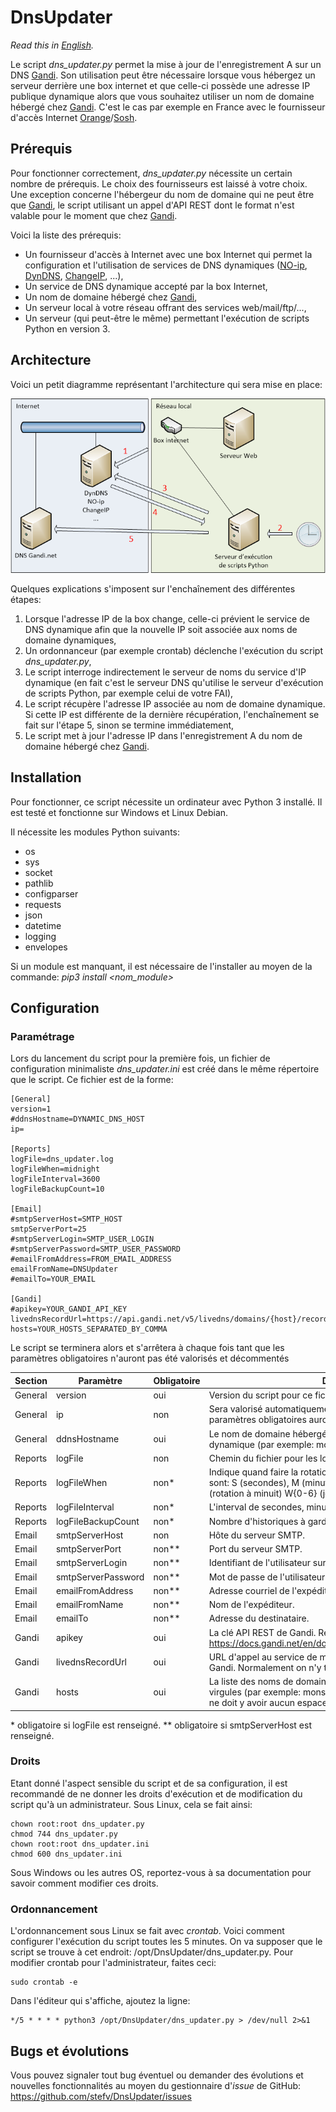 # DnsUpdater

_Read this in [English](README.md)._

Le script _dns_updater.py_ permet la mise à jour de l'enregistrement A sur un DNS [Gandi](https://www.gandi.net). Son utilisation peut être nécessaire lorsque vous hébergez un serveur derrière une box internet et que celle-ci possède une adresse IP publique dynamique alors que vous souhaitez utiliser un nom de domaine hébergé chez [Gandi](https://www.gandi.net). C'est le cas par exemple en France avec le fournisseur d'accès Internet [Orange](https://www.orange.fr)/[Sosh](https://www.sosh.fr).

## Prérequis

Pour fonctionner correctement, _dns_updater.py_ nécessite un certain nombre de prérequis. Le choix des fournisseurs est laissé à votre choix. Une exception concerne l'hébergeur du nom de domaine qui ne peut être que [Gandi](https://www.gandi.net), le script utilisant un appel d'API REST dont le format n'est valable pour le moment que chez [Gandi](https://www.gandi.net).

Voici la liste des prérequis:

- Un fournisseur d'accès à Internet avec une box Internet qui permet la configuration et l'utilisation de services de DNS dynamiques ([NO-ip](https://www.noip.com/), [DynDNS](http://www.dyndns.fr/), [ChangeIP](https://www.changeip.com/), ...),
- Un service de DNS dynamique accepté par la box Internet,
- Un nom de domaine hébergé chez [Gandi](https://www.gandi.net),
- Un serveur local à votre réseau offrant des services web/mail/ftp/...,
- Un serveur (qui peut-être le même) permettant l'exécution de scripts Python en version 3.

## Architecture

Voici un petit diagramme représentant l'architecture qui sera mise en place:

![alt](images/architecture-fr.png "Diagramme d'architecture")

Quelques explications s'imposent sur l'enchaînement des différentes étapes:

1. Lorsque l'adresse IP de la box change, celle-ci prévient le service de DNS dynamique afin que la nouvelle IP soit associée aux noms de domaine dynamiques,
2. Un ordonnanceur (par exemple crontab) déclenche l'exécution du script _dns_updater.py_,
3. Le script interroge indirectement le serveur de noms du service d'IP dynamique (en fait c'est le serveur DNS qu'utilise le serveur d'exécution de scripts Python, par exemple celui de votre FAI),
4. Le script récupère l'adresse IP associée au nom de domaine dynamique. Si cette IP est différente de la dernière récupération, l'enchaînement se fait sur l'étape 5, sinon se termine immédiatement,
5. Le script met à jour l'adresse IP dans l'enregistrement A du nom de domaine hébergé chez [Gandi](https://www.gandi.net).

## Installation

Pour fonctionner, ce script nécessite un ordinateur avec Python 3 installé. Il est testé et fonctionne sur Windows et Linux Debian.

Il nécessite les modules Python suivants:

- os
- sys
- socket
- pathlib
- configparser
- requests
- json
- datetime
- logging
- envelopes

Si un module est manquant, il est nécessaire de l'installer au moyen de la commande: _pip3 install <nom_module>_

## Configuration

### Paramétrage

Lors du lancement du script pour la première fois, un fichier de configuration minimaliste _dns_updater.ini_ est créé dans le même répertoire que le script. Ce fichier est de la forme:

```
[General]
version=1
#ddnsHostname=DYNAMIC_DNS_HOST
ip=

[Reports]
logFile=dns_updater.log
logFileWhen=midnight
logFileInterval=3600
logFileBackupCount=10

[Email]
#smtpServerHost=SMTP_HOST
smtpServerPort=25
#smtpServerLogin=SMTP_USER_LOGIN
#smtpServerPassword=SMTP_USER_PASSWORD
#emailFromAddress=FROM_EMAIL_ADDRESS
emailFromName=DNSUpdater
#emailTo=YOUR_EMAIL

[Gandi]
#apikey=YOUR_GANDI_API_KEY
livednsRecordUrl=https://api.gandi.net/v5/livedns/domains/{host}/records/%%40/A
hosts=YOUR_HOSTS_SEPARATED_BY_COMMA
```

Le script se terminera alors et s'arrêtera à chaque fois tant que les paramètres obligatoires n'auront pas été valorisés et décommentés

| Section | Paramètre          | Obligatoire | Description                                                                                                                                                                                            |
| ------- | ------------------ | ----------- | ------------------------------------------------------------------------------------------------------------------------------------------------------------------------------------------------------ |
| General | version            | oui         | Version du script pour ce fichier INI.                                                                                                                                                                 |
| General | ip                 | non         | Sera valorisé automatiquement au premier lancement lorsque les paramètres obligatoires auront été renseignés                                                                                           |
| General | ddnsHostname       | oui         | Le nom de domaine hébergé dans le service de domaine dynamique (par exemple: monsite.ddns.net)                                                                                                         |
| Reports | logFile            | non         | Chemin du fichier pour les logs.                                                                                                                                                                       |
| Reports | logFileWhen        | non\*       | Indique quand faire la rotation du fichier. Les valeurs possibles sont: S (secondes), M (minutes), H (heures), D (jours), midnight (rotation à minuit) W{0-6} (jours de la semaine avec 0 pour lundi). |
| Reports | logFileInterval    | non\*       | L'interval de secondes, minutes, jours, ....                                                                                                                                                           |
| Reports | logFileBackupCount | non\*       | Nombre d'historiques à garder.                                                                                                                                                                         |
| Email   | smtpServerHost     | non         | Hôte du serveur SMTP.                                                                                                                                                                                  |
| Email   | smtpServerPort     | non\*\*     | Port du serveur SMTP.                                                                                                                                                                                  |
| Email   | smtpServerLogin    | non\*\*     | Identifiant de l'utilisateur sur le serveur SMTP.                                                                                                                                                      |
| Email   | smtpServerPassword | non\*\*     | Mot de passe de l'utilisateur sur le serveur SMTP.                                                                                                                                                     |
| Email   | emailFromAddress   | non\*\*     | Adresse courriel de l'expéditeur.                                                                                                                                                                      |
| Email   | emailFromName      | non\*\*     | Nom de l'expéditeur.                                                                                                                                                                                   |
| Email   | emailTo            | non\*\*     | Adresse du destinataire.                                                                                                                                                                               |
| Gandi   | apikey             | oui         | La clé API REST de Gandi. Reportez-vous à la page https://docs.gandi.net/en/domain_names/advanced_users/api.html                                                                                       |
| Gandi   | livednsRecordUrl   | oui         | URL d'appel au service de mise à jour de l'enregistrement A chez Gandi. Normalement on n'y touche pas sans savoir ce que l'on fait                                                                     |
| Gandi   | hosts              | oui         | La liste des noms de domaines chez Gandi séparés par des virgules (par exemple: monsite1.org,monsite2.net,monsite3.fr). Il ne doit y avoir aucun espace.                                               |

\* obligatoire si logFile est renseigné.
\*\* obligatoire si smtpServerHost est renseigné.

### Droits

Etant donné l'aspect sensible du script et de sa configuration, il est recommandé de ne donner les droits d'exécution et de modification du script qu'à un administrateur. Sous Linux, cela se fait ainsi:

```
chown root:root dns_updater.py
chmod 744 dns_updater.py
chown root:root dns_updater.ini
chmod 600 dns_updater.ini
```

Sous Windows ou les autres OS, reportez-vous à sa documentation pour savoir comment modifier ces droits.

### Ordonnancement

L'ordonnancement sous Linux se fait avec _crontab_. Voici comment configurer l'exécution du script toutes les 5 minutes. On va supposer que le script se trouve à cet endroit: /opt/DnsUpdater/dns_updater.py. Pour modifier crontab pour l'administrateur, faites ceci:

```
sudo crontab -e
```

Dans l'éditeur qui s'affiche, ajoutez la ligne:

```
*/5 * * * * python3 /opt/DnsUpdater/dns_updater.py > /dev/null 2>&1
```

## Bugs et évolutions

Vous pouvez signaler tout bug éventuel ou demander des évolutions et nouvelles fonctionnalités au moyen du gestionnaire d'_issue_ de GitHub: https://github.com/stefv/DnsUpdater/issues
